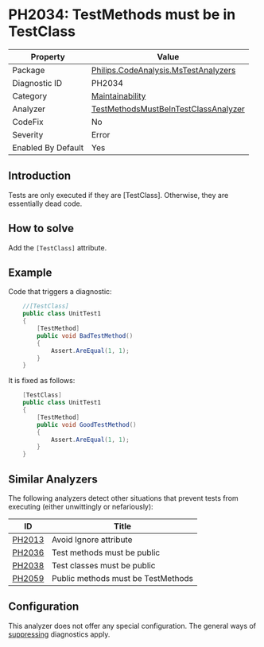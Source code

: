 # PH2034: TestMethods must be in TestClass

| Property | Value  |
|--|--|
| Package | [Philips.CodeAnalysis.MsTestAnalyzers](https://www.nuget.org/packages/Philips.CodeAnalysis.MsTestAnalyzers) |
| Diagnostic ID | PH2034 |
| Category  | [Maintainability](../Maintainability.md) |
| Analyzer | [TestMethodsMustBeInTestClassAnalyzer](https://github.com/philips-software/roslyn-analyzers/blob/master/Philips.CodeAnalysis.MsTestAnalyzers/TestMethodsMustBeInTestClassAnalyzer.cs)
| CodeFix  | No |
| Severity | Error |
| Enabled By Default | Yes |

## Introduction

Tests are only executed if they are [TestClass]. Otherwise, they are essentially dead code.

## How to solve

Add the `[TestClass]` attribute.

## Example

Code that triggers a diagnostic:
``` cs
    //[TestClass]
    public class UnitTest1
    {
        [TestMethod]
        public void BadTestMethod()
        {
            Assert.AreEqual(1, 1);
        }
    }
```

It is fixed as follows:
``` cs
    [TestClass]
    public class UnitTest1
    {
        [TestMethod]
        public void GoodTestMethod()
        {
            Assert.AreEqual(1, 1);
        }
    }
```

## Similar Analyzers

The following analyzers detect other situations that prevent tests from executing (either unwittingly or nefariously):

| ID | Title  |
|--|--|
| [PH2013](./PH2013.md) | Avoid Ignore attribute |
| [PH2036](./PH2036.md) | Test methods must be public |
| [PH2038](./PH2038.md) | Test classes must be public |
| [PH2059](./PH2059.md) | Public methods must be TestMethods |

## Configuration

This analyzer does not offer any special configuration. The general ways of [suppressing](https://learn.microsoft.com/en-us/dotnet/fundamentals/code-analysis/suppress-warnings) diagnostics apply.
